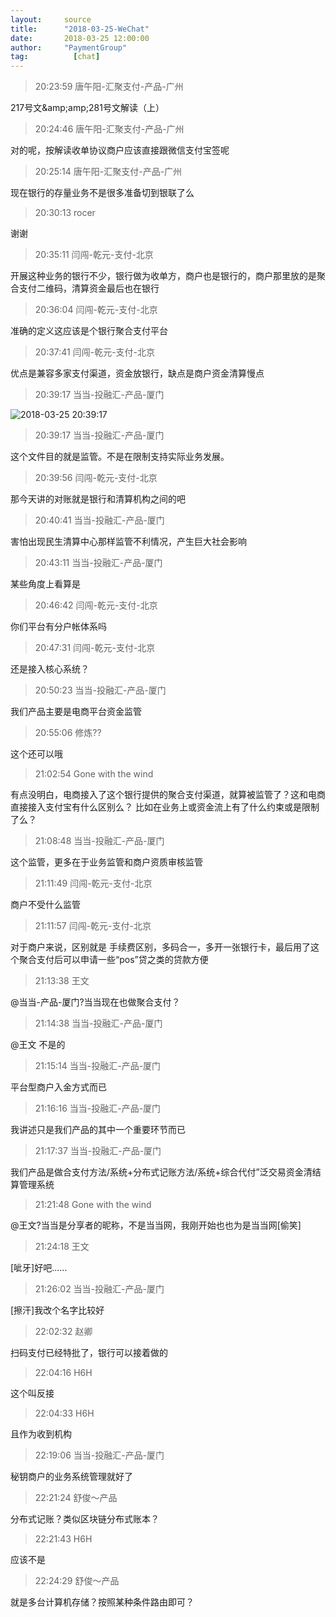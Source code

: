 ```yaml
---
layout:     source 
title:      "2018-03-25-WeChat"
date:       2018-03-25 12:00:00
author:     "PaymentGroup"
tag:		  [chat]
---
```

> 20:23:59  唐午阳-汇聚支付-产品-广州  
   
217号文&amp;amp;amp;281号文解读（上）  
   
> 20:24:46  唐午阳-汇聚支付-产品-广州  
   
对的呢，按解读收单协议商户应该直接跟微信支付宝签呢  
   
> 20:25:14  唐午阳-汇聚支付-产品-广州  
   
现在银行的存量业务不是很多准备切到银联了么  
   
> 20:30:13  rocer  
   
谢谢  
   
> 20:35:11  闫闯-乾元-支付-北京  
   
开展这种业务的银行不少，银行做为收单方，商户也是银行的，商户那里放的是聚合支付二维码，清算资金最后也在银行  
   
> 20:36:04  闫闯-乾元-支付-北京  
   
准确的定义这应该是个银行聚合支付平台  
   
> 20:37:41  闫闯-乾元-支付-北京  
   
优点是兼容多家支付渠道，资金放银行，缺点是商户资金清算慢点  
   
> 20:39:17  当当-投融汇-产品-厦门  
   
![2018-03-25 20:39:17](http://static.cocolian.org/img/20180325_203917.png) 
   
> 20:39:17  当当-投融汇-产品-厦门  
   
这个文件目的就是监管。不是在限制支持实际业务发展。  
   
> 20:39:56  闫闯-乾元-支付-北京  
   
那今天讲的对账就是银行和清算机构之间的吧  
   
> 20:40:41  当当-投融汇-产品-厦门  
   
害怕出现民生清算中心那样监管不利情况，产生巨大社会影响  
   
> 20:43:11  当当-投融汇-产品-厦门  
   
某些角度上看算是  
   
> 20:46:42  闫闯-乾元-支付-北京  
   
你们平台有分户帐体系吗  
   
> 20:47:31  闫闯-乾元-支付-北京  
   
还是接入核心系统？  
   
> 20:50:23  当当-投融汇-产品-厦门  
   
我们产品主要是电商平台资金监管  
   
> 20:55:06  修炼??  
   
这个还可以哦  
   
> 21:02:54  Gone with the wind  
   
有点没明白，电商接入了这个银行提供的聚合支付渠道，就算被监管了？这和电商直接接入支付宝有什么区别么？ 比如在业务上或资金流上有了什么约束或是限制了么？  
   
> 21:08:48  当当-投融汇-产品-厦门  
   
这个监管，更多在于业务监管和商户资质审核监管  
   
> 21:11:49  闫闯-乾元-支付-北京  
   
商户不受什么监管  
   
> 21:11:57  闫闯-乾元-支付-北京  
   
对于商户来说，区别就是 手续费区别，多码合一，多开一张银行卡，最后用了这个聚合支付后可以申请一些“pos”贷之类的贷款方便  
   
> 21:13:38  王文  
   
@当当-产品-厦门?当当现在也做聚合支付？  
   
> 21:14:38  当当-投融汇-产品-厦门  
   
@王文 不是的  
   
> 21:15:14  当当-投融汇-产品-厦门  
   
平台型商户入金方式而已  
   
> 21:16:16  当当-投融汇-产品-厦门  
   
我讲述只是我们产品的其中一个重要环节而已  
   
> 21:17:37  当当-投融汇-产品-厦门  
   
我们产品是做合支付方法/系统+分布式记账方法/系统+综合代付”泛交易资金清结算管理系统  
   
> 21:21:48  Gone with the wind  
   
@王文?当当是分享者的昵称，不是当当网，我刚开始也也为是当当网[偷笑]  
   
> 21:24:18  王文  
   
[呲牙]好吧……  
   
> 21:26:02  当当-投融汇-产品-厦门  
   
[擦汗]我改个名字比较好  
   
> 22:02:32  赵卿  
   
扫码支付已经特批了，银行可以接着做的  
   
> 22:04:16  H6H  
   
这个叫反接  
   
> 22:04:33  H6H  
   
且作为收到机构  
   
> 22:19:06  当当-投融汇-产品-厦门  
   
秘钥商户的业务系统管理就好了  
   
> 22:21:24  舒俊～产品  
   
分布式记账？类似区块链分布式账本？  
   
> 22:21:43  H6H  
   
应该不是  
   
> 22:24:29  舒俊～产品  
   
就是多台计算机存储？按照某种条件路由即可？  
   
